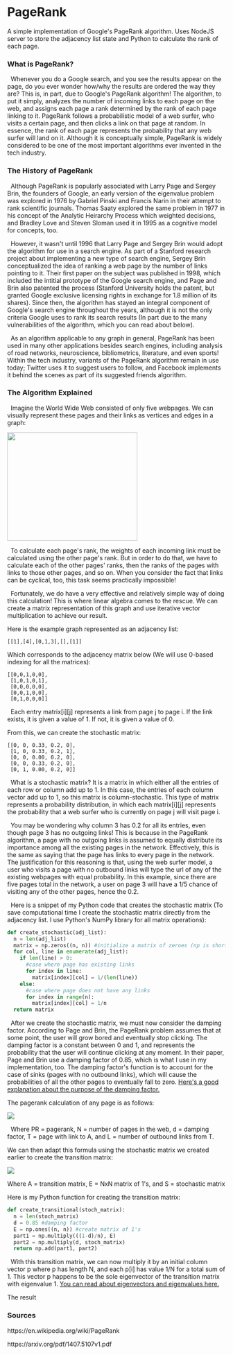 # PageRank
A simple implementation of Google's PageRank algorithm. Uses NodeJS server to store the adjacency list state and Python to calculate
the rank of each page.

### What is PageRank?
&nbsp; Whenever you do a Google search, and you see the results appear on the page, do you ever wonder how/why the results are 
ordered the way they are? This is, in part, due to Google's PageRank algorithm! The algorithm, to put it simply, analyzes the number 
of incoming links to each page on the web, and assigns each page a rank determined by the rank of each page linking to it. 
PageRank follows a probabilistic model of a web surfer, who visits a certain page, and then clicks a link on that page
at random. In essence, the rank of each page represents the probability that any web surfer will land on it. Although it is
conceptually simple, PageRank is widely considered to be one of the most important algorithms ever invented in the tech industry.

### The History of PageRank
<p>&nbsp; Although PageRank is popularly associated with Larry Page and Sergey Brin, the founders of Google, an early version of the
eigenvalue problem was explored in 1976 by Gabriel Pinski and Francis Narin in their attempt to rank scientific journals. Thomas Saaty 
explored the same problem in 1977 in his concept of the Analytic Heirarchy Process which weighted decisions, and Bradley Love and Steven
Sloman used it in 1995 as a cognitive model for concepts, too.</p>
<p>&nbsp; However, it wasn't until 1996 that Larry Page and Sergey Brin would adopt the algorithm for use in a search engine. As part of 
a Stanford research project about implementing a new type of search engine, Sergey Brin conceptualized the idea of ranking a web page by
the number of links pointing to it. Their first paper on the subject was published in 1998, which included the intitial prototype of the
Google search engine, and Page and Brin also patented the process (Stanford University holds the patent, but granted Google exclusive
licensing rights in exchange for 1.8 million of its shares). Since then, the algorithm has stayed an integral component of Google's search
engine throughout the years, although it is not the only criteria Google uses to rank its search results (In part due to the many vulnerabilities
of the algorithm, which you can read about below).</p>
<p>&nbsp; As an algorithm applicable to any graph in general, PageRank has been used in many other applications besides search engines,
including analysis of road networks, neuroscience, bibliometrics, literature, and even sports!
Within the tech industry, variants of the PageRank algorithm remain in use today; Twitter uses it to suggest users to follow, and Facebook
implements it behind the scenes as part of its suggested friends algorithm.

### The Algorithm Explained

<p>&nbsp; Imagine the World Wide Web consisted of only five webpages. We can visually represent these pages and their links as vertices and 
edges in a graph:</p>
<img src="https://s3.amazonaws.com/albertpersonal/graph.png" width="300" height="250"/>

<p>&nbsp; To calculate each page's rank, the weights of each incoming link must be calculated using the other page's rank. But in order to do that, 
we have to calculate each of the other pages' ranks, then the ranks of the pages with links to those other pages, and so on. When you consider
the fact that links can be cyclical, too, this task seems practically impossible!</p>

<p>&nbsp; Fortunately, we do have a very effective and relatively simple way of doing this calculation! This is where linear algebra comes to the
rescue. We can create a matrix representation of this graph and use iterative vector multiplication to achieve our result.

Here is the example graph represented as an adjacency list:

`[[1],[4],[0,1,3],[],[1]]`
 
Which corresponds to the adjacency matrix below (We will use 0-based indexing for all the matrices):

```
[[0,0,1,0,0],
 [1,0,1,0,1],
 [0,0,0,0,0],
 [0,0,1,0,0],
 [0,1,0,0,0]]
```

<p>&nbsp; Each entry matrix[i][j] represents a link from page j to page i. If the link exists, it is given a value of 1. If not, it is given
a value of 0.</p>
From this, we can create the stochastic matrix:

```
[[0, 0, 0.33, 0.2, 0],
 [1, 0, 0.33, 0.2, 1],
 [0, 0, 0.00, 0.2, 0],
 [0, 0, 0.33, 0.2, 0],
 [0, 1, 0.00, 0.2, 0]]
```
<p>&nbsp; What is a stochastic matrix? It is a matrix in which either all the entries of each row or column add up to 1. In this case, the
entries of each column vector add up to 1, so this matrix is column-stochastic. This type of matrix represents a probability distribution, 
in which each matrix[i][j] represents the probability that a web surfer who is currently on page j will visit page i.</p>

<p>&nbsp; You may be wondering why column 3 has 0.2 for all its entries, even though page 3 has no outgoing links! This is because in 
the PageRank algorithm, a page with no outgoing links is assumed to equally distribute its importance among all the existing pages in the
network. Effectively, this is the same as saying that the page has links to every page in the network. The justification for this reasoning 
is that, using the web surfer model, a user who visits a page with no outbound links will type the url of any of the existing webpages with 
equal probability. In this example, since there are five pages total in the network, a user on page 3 will have a 1/5 chance of visiting any 
of the other pages, hence the 0.2.</p>

<p>&nbsp; Here is a snippet of my Python code that creates the stochastic matrix (To save computational time I create the stochastic matrix directly
from the adjacency list. I use Python's NumPy library for all matrix operations):</p>

```python
def create_stochastic(adj_list):
  n = len(adj_list)
  matrix = np.zeros((n, n)) #initialize a matrix of zeroes (np is shorthand for NumPy)
  for col, line in enumerate(adj_list):
    if len(line) > 0:
      #case where page has existing links
      for index in line:
        matrix[index][col] = 1/(len(line))
    else:
      #case where page does not have any links
      for index in range(n):
        matrix[index][col] = 1/n
  return matrix
```

&nbsp; After we create the stochastic matrix, we must now consider the damping factor. According to Page and Brin, the PageRank problem
assumes that at some point, the user will grow bored and eventually stop clicking. The damping factor is a constant between 0 and 1, and
represents the probability that the user will continue clicking at any moment. In their paper, Page and Brin use a damping factor of 0.85, 
which is what I use in my implementation, too. The damping factor's function is to account for the case of sinks (pages with no outbound links), 
which will cause the probabilities of all the other pages to eventually fall to zero.
[Here's a good explanation about the purpose of the damping factor.](https://www.quora.com/What-is-the-function-of-the-damping-factor-in-PageRank)

<p>The pagerank calculation of any page is as follows:</p>
<img src="http://chart.apis.google.com/chart?cht=tx&chl=PR(A)%20%3D%20%5Cfrac%7B1-d%7D%7BN%7D%2Bd%20%5Cbegin%7Bpmatrix%7D%5Cfrac%7BPR(T_%7B1%7D)%7D%7BL(T_%7B1%7D)%7D%2B%5Cfrac%7BPR(T_%7B2%7D)%7D%7BL(T_%7B2%7D)%7D%2B...%2B%5Cfrac%7BPR(T_%7BN%7D)%7D%7BL(T_%7BN%7D)%7D%5Cend%7Bpmatrix%7D%20">
<p>&nbsp; Where PR = pagerank, N = number of pages in the web, d = damping factor, T = page with link to A, and L = number of outbound links from T.

<p>We can then adapt this formula using the stochastic matrix we created earlier to create the transition matrix:</p>
<img src="http://chart.apis.google.com/chart?cht=tx&chl=A%20%3D%20%5Cfrac%7B1-d%7D%7BN%7DE%2BdS%20">
<p>Where A = transition matrix, E = NxN matrix of 1's, and S = stochastic matrix</p>

<p>Here is my Python function for creating the transition matrix:</p>

```python
def create_transitional(stoch_matrix):
  n = len(stoch_matrix)
  d = 0.85 #damping factor
  E = np.ones((n, n)) #create matrix of 1's
  part1 = np.multiply(((1-d)/n), E)
  part2 = np.multiply(d, stoch_matrix)
  return np.add(part1, part2)
```


&nbsp; With this transition matrix, we can now multiply it by an initial column vector p where p has length N, and each p[i] has value 1/N
for a total sum of 1.
This vector p happens to be the sole eigenvector of the transition matrix with eigenvalue 1. [You can read about eigenvectors and eigenvalues
here.](https://en.wikipedia.org/wiki/Eigenvalues_and_eigenvectors)

The result

### Sources
<p>https://en.wikipedia.org/wiki/PageRank</p>
<p>https://arxiv.org/pdf/1407.5107v1.pdf</p>
